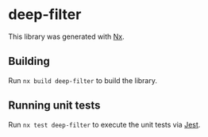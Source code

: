# deep-filter

This library was generated with [Nx](https://nx.dev).

## Building

Run `nx build deep-filter` to build the library.

## Running unit tests

Run `nx test deep-filter` to execute the unit tests via [Jest](https://jestjs.io).
